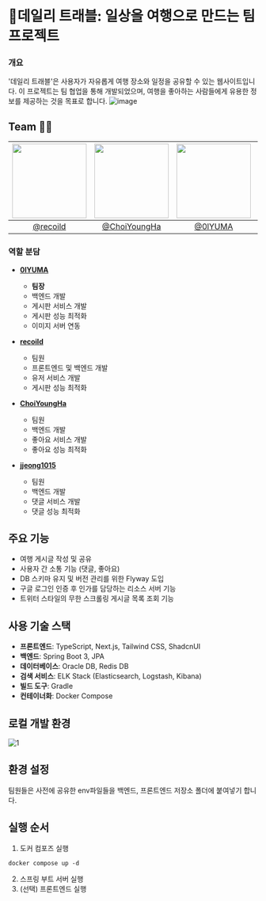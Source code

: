 

# 🚀데일리 트래블: 일상을 여행으로 만드는 팀 프로젝트

### 개요
'데일리 트래블'은 사용자가 자유롭게 여행 장소와 일정을 공유할 수 있는 웹사이트입니다. 이 프로젝트는 팀 협업을 통해 개발되었으며, 여행을 좋아하는 사람들에게 유용한 정보를 제공하는 것을 목표로 합니다.
![image](https://github.com/user-attachments/assets/50b6b241-e5e1-4f9f-97f9-3a56ab93caee)


## Team 🏃‍♂️

| <img src="https://avatars.githubusercontent.com/u/22585023?v=4" width="150" height="150"/> | <img src="https://avatars.githubusercontent.com/u/64997345?v=4" width="150" height="150"/> | <img src="https://avatars.githubusercontent.com/u/102151689?v=4" width="150" height="150"/> | <img src="https://avatars.githubusercontent.com/u/102151689?v=4" width="150" height="150"/> |
| :----------------------------------------------------------------------------------------: | :----------------------------------------------------------------------------------------: | :-----------------------------------------------------------------------------------------: | :-----------------------------------------------------------------------------------------: |
|                           [@recoild](https://github.com/recoild)                           |                       [@ChoiYoungHa](https://github.com/ChoiYoungHa)                       |                            [@0lYUMA](https://github.com/0lYUMA)                             |                            [@jjeong1015](https://github.com/jjeong1015)                      |

### 역할 분담

- **[0lYUMA](https://github.com/0lYUMA)**
  - **팀장**
  - 백엔드 개발
  - 게시판 서비스 개발
  - 게시판 성능 최적화
  - 이미지 서버 연동

- **[recoild](https://github.com/recoild)**
  - 팀원
  - 프론트엔드 및 백엔드 개발
  - 유저 서비스 개발
  - 게시판 성능 최적화

- **[ChoiYoungHa](https://github.com/ChoiYoungHa)**
  - 팀원
  - 백엔드 개발
  - 좋아요 서비스 개발
  - 좋아요 성능 최적화

- **[jjeong1015](https://github.com/jjeong1015)**
  - 팀원
  - 백엔드 개발
  - 댓글 서비스 개발
  - 댓글 성능 최적화


## 주요 기능
- 여행 게시글 작성 및 공유
- 사용자 간 소통 기능 (댓글, 좋아요)
- DB 스키마 유지 및 버전 관리를 위한 Flyway 도입
- 구글 로그인 인증 후 인가를 담당하는 리소스 서버 기능
- 트위터 스타일의 무한 스크롤링 게시글 목록 조회 기능

## 사용 기술 스택
- **프론트엔드**: TypeScript, Next.js, Tailwind CSS, ShadcnUI
- **백엔드**: Spring Boot 3, JPA
- **데이터베이스**: Oracle DB,  Redis DB
- **검색 서비스**: ELK Stack (Elasticsearch, Logstash, Kibana)
- **빌드 도구**: Gradle
- **컨테이너화**: Docker Compose


## 로컬 개발 환경
![1](https://github.com/user-attachments/assets/cddfd0f4-1713-4ee6-8685-1df46b36bc5a)

## 환경 설정
팀원들은 사전에 공유한 env파일들을 백엔드, 프론트엔드 저장소 폴더에 붙여넣기 합니다.

## 실행 순서
1. 도커 컴포즈 실행
```
docker compose up -d
```
2. 스프링 부트 서버 실행
3. (선택) 프론트엔드 실행
